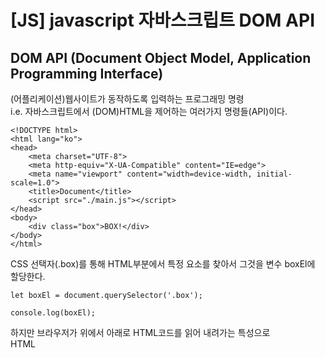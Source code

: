 # [JS] javascript 자바스크립트 DOM API

## DOM API (Document Object Model, Application Programming Interface)
(어플리케이션)웹사이트가 동작하도록 입력하는 프로그래밍 명령  
i.e. 자바스크립트에서 (DOM)HTML을 제어하는 여러가지 명령들(API)이다.  
```
<!DOCTYPE html>
<html lang="ko">
<head>
    <meta charset="UTF-8">
    <meta http-equiv="X-UA-Compatible" content="IE=edge">
    <meta name="viewport" content="width=device-width, initial-scale=1.0">
    <title>Document</title>
    <script src="./main.js"></script>
</head>
<body>
    <div class="box">BOX!</div>    
</body>
</html>
```
CSS 선택자(.box)를 통해 HTML부분에서 특정 요소를 찾아서 그것을 변수 boxEl에 할당한다.  
```
let boxEl = document.querySelector('.box');

console.log(boxEl);
```
하지만 브라우저가 위에서 아래로 HTML코드를 읽어 내려가는 특성으로  
HTML <script> 영역까지 코드를 읽고 콘솔창에 값을 출력하는 오류가 발생된다.  
<img width="688" alt="스크린샷 2024-02-06 오전 7 42 19" src="https://github.com/hyunji1117/everyday_study/assets/151576407/8d17b7e1-fb6d-43a8-b85c-9a7780b6a297">
> 해당 값을 찾을 수 없다고 Null이 뜨게 된다.

여기서 script 코드에 defer를 추가하면 브라우저가 코드를 쭉 읽고 다시 script로 올라와서 출력하게 된다. 
(CSS .box > html class "box"를 가진 div요소를 찾아서 boxEl에 할당이 되어 출력)  
```
<title>Document</title>
<script defer src="./main.js"></script>		<!-- defer 추가 -->
```
<img width="688" alt="스크린샷 2024-02-06 오전 7 44 32" src="https://github.com/hyunji1117/everyday_study/assets/151576407/ea51768d-7076-4d0f-aa60-090936ad2684">
